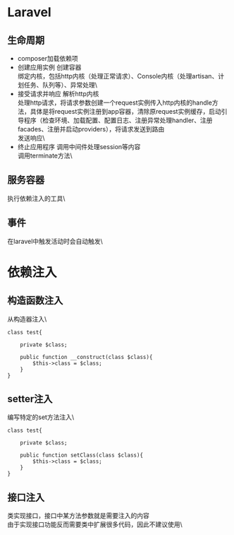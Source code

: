 # Laravel

## 生命周期
* composer加载依赖项
* 创建应用实例
创建容器\
绑定内核，包括http内核（处理正常请求）、Console内核（处理artisan、计划任务、队列等）、异常处理\
* 接受请求并响应
解析http内核\
处理http请求，将请求参数创建一个request实例传入http内核的handle方法，具体是将request实例注册到app容器，清除原request实例缓存，启动引导程序（检查环境、加载配置、配置日志、注册异常处理handler、注册facades、注册并启动providers），将请求发送到路由\
发送响应\
* 终止应用程序
调用中间件处理session等内容\
调用terminate方法\

## 服务容器
执行依赖注入的工具\

## 事件
在laravel中触发活动时会自动触发\



# 依赖注入

## 构造函数注入
从构造器注入\
```
class test{

    private $class;

    public function __construct(class $class){
        $this->class = $class;
    }
}
```

## setter注入
编写特定的set方法注入\
```
class test{

    private $class;

    public function setClass(class $class){
        $this->class = $class;
    }
}
```

## 接口注入
类实现接口，接口中某方法参数就是需要注入的内容\
由于实现接口功能反而需要类中扩展很多代码，因此不建议使用\